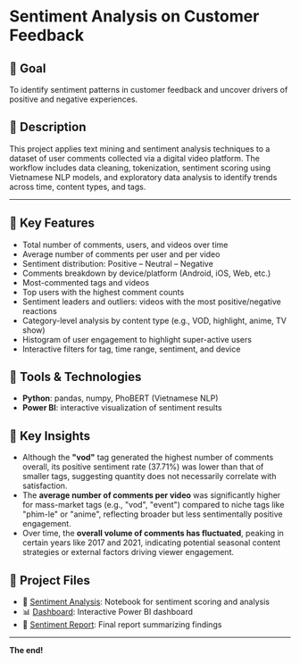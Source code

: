 #  Sentiment Analysis on Customer Feedback

## 📌 Goal  
To identify sentiment patterns in customer feedback and uncover drivers of positive and negative experiences.

## 🔎 Description  
This project applies text mining and sentiment analysis techniques to a dataset of user comments collected via a digital video platform. The workflow includes data cleaning, tokenization, sentiment scoring using Vietnamese NLP models, and exploratory data analysis to identify trends across time, content types, and tags.

---

## 📌 Key Features

- Total number of comments, users, and videos over time
- Average number of comments per user and per video
- Sentiment distribution: Positive – Neutral – Negative
- Comments breakdown by device/platform (Android, iOS, Web, etc.)
- Most-commented tags and videos
- Top users with the highest comment counts
- Sentiment leaders and outliers: videos with the most positive/negative reactions
- Category-level analysis by content type (e.g., VOD, highlight, anime, TV show)
- Histogram of user engagement to highlight super-active users
- Interactive filters for tag, time range, sentiment, and device

## 🧰 Tools & Technologies  
- **Python**: pandas, numpy, PhoBERT (Vietnamese NLP)  
- **Power BI**: interactive visualization of sentiment results

## 🎯 Key Insights  
- Although the **"vod"** tag generated the highest number of comments overall, its positive sentiment rate (37.71%) was lower than that of smaller tags, suggesting quantity does not necessarily correlate with satisfaction.  
- The **average number of comments per video** was significantly higher for mass-market tags (e.g., "vod", "event") compared to niche tags like "phim-le" or "anime", reflecting broader but less sentimentally positive engagement.  
- Over time, the **overall volume of comments has fluctuated**, peaking in certain years like 2017 and 2021, indicating potential seasonal content strategies or external factors driving viewer engagement.

## 📁 Project Files  
- 📄 [Sentiment Analysis](https://github.com/ntmh12/da-projects/blob/main/Sentiment%20Analysis/Sentiment%20code.ipynb): Notebook for sentiment scoring and analysis  
- 📊 [Dashboard](https://app.powerbi.com/view?r=eyJrIjoiODExNjBkOTItYjg2YS00ZTFkLThmNDctNmE5MWU2YjU3MDZkIiwidCI6IjZhYzJhZDA2LTY5MmMtNDY2My1iN2FmLWE5ZmYyYTg2NmQwYyIsImMiOjEwfQ%3D%3D&pageName=761abf5f36a5454ba107): Interactive Power BI dashboard  
- 📃 [Sentiment Report](https://github.com/ntmh12/da-projects/blob/main/Sentiment%20Analysis/Sentiment%20Analysis%20report.pdf): Final report summarizing findings

---

**The end!**
